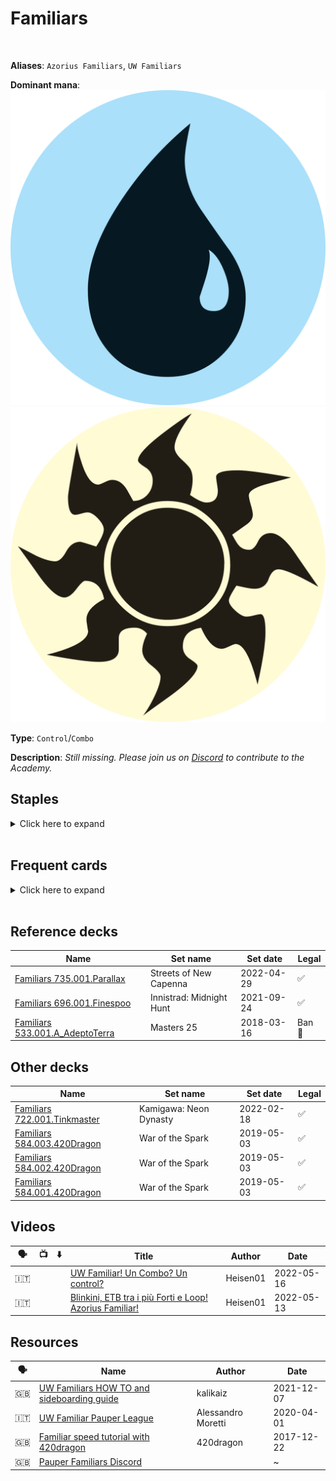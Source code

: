 <!-- This page is automatically generated by Myr: do not update it manually. -->
<!-- Changes directly applied here will be lost. -->
<!-- If you plan to update this page, please update the template at https://github.com/Pauperformance/pauperformance-bot -->
<!-- Templates can be found under pauperformance-bot/resources/templates/ -->
# Familiars
<br/>

**Aliases**: `Azorius Familiars`, `UW Familiars`


**Dominant mana**: <img src="../resources/images/mana/U.png" class="dominant-mana-icon"/> <img src="../resources/images/mana/W.png" class="dominant-mana-icon"/>

**Type**: `Control`/`Combo`

**Description**: _Still missing. Please join us on [Discord](https://discord.gg/fYQbpjjkQ3) to contribute to the Academy._


## **Staples**

<details>
  <summary>Click here to expand</summary>
<a href="https://scryfall.com/card/khc/39/ghostly-flicker"><img src="https://c1.scryfall.com/file/scryfall-cards/normal/front/4/8/485ab561-9c2a-4f99-9317-8726bcdae364.jpg" class="archetype-card rounded-image"/></a>
<a href="https://scryfall.com/card/hou/14/god-pharaohs-faithful"><img src="https://c1.scryfall.com/file/scryfall-cards/normal/front/9/c/9cb8a25b-2ad0-4ffe-b41a-6b3f8b48c1e9.jpg" class="archetype-card rounded-image"/></a>
<a href="https://scryfall.com/card/khc/42/mulldrifter"><img src="https://c1.scryfall.com/file/scryfall-cards/normal/front/3/4/345fd005-5052-4500-a260-3649500e21f4.jpg" class="archetype-card rounded-image"/></a>
<a href="https://scryfall.com/card/cmr/84/preordain"><img src="https://c1.scryfall.com/file/scryfall-cards/normal/front/1/4/1453f92e-df2d-4789-aa1b-a5b5c51567d4.jpg" class="archetype-card rounded-image"/></a>
<a href="https://scryfall.com/card/dds/10/snap"><img src="https://c1.scryfall.com/file/scryfall-cards/normal/front/1/9/1959f078-4b7b-4df2-a256-d43b2d97e853.jpg" class="archetype-card rounded-image"/></a>
<a href="https://scryfall.com/card/pls/17/sunscape-familiar"><img src="https://c1.scryfall.com/file/scryfall-cards/normal/front/9/6/9621f341-bf85-4b77-bf19-2fb013b4c955.jpg" class="archetype-card rounded-image"/></a>
</details><br/>



## **Frequent cards**

<details>
  <summary>Click here to expand</summary>
<a href="https://scryfall.com/card/uma/45/archaeomancer"><img src="https://c1.scryfall.com/file/scryfall-cards/normal/front/c/c/cc258713-6ce3-44e0-9b4b-8fa7d1d093a1.jpg" class="archetype-card rounded-image"/></a>
<a href="https://scryfall.com/card/c21/115/brainstorm"><img src="https://c1.scryfall.com/file/scryfall-cards/normal/front/0/3/0359f212-9564-41a9-870b-d2c57455a695.jpg" class="archetype-card rounded-image"/></a>
<a href="https://scryfall.com/card/cmr/394/compulsive-research"><img src="https://c1.scryfall.com/file/scryfall-cards/normal/front/c/8/c8fcefbc-211f-4ad2-8866-9514f09cd3b3.jpg" class="archetype-card rounded-image"/></a>
<a href="https://scryfall.com/card/mh2/267/counterspell"><img src="https://c1.scryfall.com/file/scryfall-cards/normal/front/1/9/1920dae4-fb92-4f19-ae4b-eb3276b8dac7.jpg" class="archetype-card rounded-image"/></a>
<a href="https://scryfall.com/card/a25/51/court-hussar"><img src="https://c1.scryfall.com/file/scryfall-cards/normal/front/f/3/f3843e98-192c-44a2-be54-9ba79e51657c.jpg" class="archetype-card rounded-image"/></a>
<a href="https://scryfall.com/card/c19/83/deep-analysis"><img src="https://c1.scryfall.com/file/scryfall-cards/normal/front/7/a/7a7a6d2d-be31-474b-811d-3802e32f3768.jpg" class="archetype-card rounded-image"/></a>
<a href="https://scryfall.com/card/c19/84/echoing-truth"><img src="https://c1.scryfall.com/file/scryfall-cards/normal/front/5/5/55cd75bc-5ec7-45b2-9231-85a321ecd786.jpg" class="archetype-card rounded-image"/></a>
<a href="https://scryfall.com/card/mh1/7/ephemerate"><img src="https://c1.scryfall.com/file/scryfall-cards/normal/front/2/d/2da5f3f8-5eef-498f-ba2c-2f3fbc3745aa.jpg" class="archetype-card rounded-image"/></a>
<a href="https://scryfall.com/card/mh2/290/fire-ice"><img src="https://c1.scryfall.com/file/scryfall-cards/normal/front/0/e/0e09b054-4d33-4a12-bf2a-9b0009f33044.jpg" class="archetype-card rounded-image"/></a>
<a href="https://scryfall.com/card/cn2/157/flame-slash"><img src="https://c1.scryfall.com/file/scryfall-cards/normal/front/1/5/15affc1b-2ebb-4934-87a2-10e89eafe894.jpg" class="archetype-card rounded-image"/></a>
<a href="https://scryfall.com/card/tsr/69/foresee"><img src="https://c1.scryfall.com/file/scryfall-cards/normal/front/2/e/2ecf2ee8-6b93-4757-89c4-f1e76509a217.jpg" class="archetype-card rounded-image"/></a>
<a href="https://scryfall.com/card/akh/13/forsake-the-worldly"><img src="https://c1.scryfall.com/file/scryfall-cards/normal/front/c/c/cca4e95e-f14e-4cfa-918a-cfb15f912293.jpg" class="archetype-card rounded-image"/></a>
<a href="https://scryfall.com/card/ths/22/last-breath"><img src="https://c1.scryfall.com/file/scryfall-cards/normal/front/1/8/1857fc37-1e7e-4b93-9fa9-ec139f16b7fa.jpg" class="archetype-card rounded-image"/></a>
<a href="https://scryfall.com/card/mh2/49/lose-focus"><img src="https://cards.scryfall.io/normal/front/9/8/985bdb0c-ce6c-4506-8163-76f3b2fdf5fb.jpg" class="archetype-card rounded-image"/></a>
<a href="https://scryfall.com/card/ema/60/memory-lapse"><img src="https://c1.scryfall.com/file/scryfall-cards/normal/front/3/0/30202613-d05f-4f47-af97-d0b75ccac293.jpg" class="archetype-card rounded-image"/></a>
<a href="https://scryfall.com/card/ima/67/mnemonic-wall"><img src="https://c1.scryfall.com/file/scryfall-cards/normal/front/a/3/a3e6784b-78e8-4f0b-8d27-d49c7cea9252.jpg" class="archetype-card rounded-image"/></a>
<a href="https://scryfall.com/card/eld/247/mystic-sanctuary"><img src="https://c1.scryfall.com/file/scryfall-cards/normal/front/1/7/170e792c-80d5-4775-ad95-37614574ab84.jpg" class="archetype-card rounded-image"/></a>
<a href="https://scryfall.com/card/e01/35/nightscape-familiar"><img src="https://c1.scryfall.com/file/scryfall-cards/normal/front/6/a/6ada4055-279d-411d-9316-5ecf0b8668c5.jpg" class="archetype-card rounded-image"/></a>
<a href="https://scryfall.com/card/c21/125/ponder"><img src="https://c1.scryfall.com/file/scryfall-cards/normal/front/9/c/9cee2eb1-f60e-4626-ba4a-b543142ca950.jpg" class="archetype-card rounded-image"/></a>
<a href="https://scryfall.com/card/c19/69/prismatic-strands"><img src="https://c1.scryfall.com/file/scryfall-cards/normal/front/e/f/efd85985-abc1-430a-9210-63109c90a82d.jpg" class="archetype-card rounded-image"/></a>
<a href="https://scryfall.com/card/mh1/64/prohibit"><img src="https://c1.scryfall.com/file/scryfall-cards/normal/front/0/a/0ae544bf-7229-4b82-99ad-32c3af36e30f.jpg" class="archetype-card rounded-image"/></a>
<a href="https://scryfall.com/card/scg/72/reaping-the-graves"><img src="https://c1.scryfall.com/file/scryfall-cards/normal/front/7/6/760a66bd-2821-4710-8f02-3c30772dd884.jpg" class="archetype-card rounded-image"/></a>
<a href="https://scryfall.com/card/m20/73/sages-row-denizen"><img src="https://c1.scryfall.com/file/scryfall-cards/normal/front/0/6/06ad3e3e-176b-48f0-af2f-fa4fc4759775.jpg" class="archetype-card rounded-image"/></a>
<a href="https://scryfall.com/card/shm/175/scarscale-ritual"><img src="https://c1.scryfall.com/file/scryfall-cards/normal/front/7/1/71d3f64a-ffb9-4f66-91c0-463b5d2d381b.jpg" class="archetype-card rounded-image"/></a>
<a href="https://scryfall.com/card/khc/43/sea-gate-oracle"><img src="https://c1.scryfall.com/file/scryfall-cards/normal/front/4/9/498743ce-0ca5-488a-ae5e-d348b274bf3b.jpg" class="archetype-card rounded-image"/></a>
<a href="https://scryfall.com/card/gvl/20/serrated-arrows"><img src="https://c1.scryfall.com/file/scryfall-cards/normal/front/1/5/1519b17c-9003-43e0-958f-1fcd20ab2d70.jpg" class="archetype-card rounded-image"/></a>
<a href="https://scryfall.com/card/khm/276/snow-covered-plains"><img src="https://cards.scryfall.io/normal/front/a/f/afd2730f-878e-47ee-ad2a-73f8fa4e0794.jpg" class="archetype-card rounded-image"/></a>
<a href="https://scryfall.com/card/mh2/66/step-through"><img src="https://c1.scryfall.com/file/scryfall-cards/normal/front/7/1/716534cb-aa89-4de7-9aa5-8d8aa4422a6a.jpg" class="archetype-card rounded-image"/></a>
<a href="https://scryfall.com/card/neo/66/the-modern-age-vector-glider"><img src="https://c1.scryfall.com/file/scryfall-cards/normal/front/e/e/ee60a8e9-3201-4a7e-8aa4-2c5e1042c8a5.jpg" class="archetype-card rounded-image"/></a>
</details><br/>



## **Reference decks**

| Name | Set name | Set date | Legal |
| -----| -------- | -------- | ----- |
| [Familiars 735.001.Parallax](https://www.mtggoldfish.com/deck/4871297) | Streets of New Capenna | 2022-04-29 | ✅ |
| [Familiars 696.001.Finespoo](https://www.mtggoldfish.com/deck/4624361) | Innistrad: Midnight Hunt | 2021-09-24 | ✅ |
| [Familiars 533.001.A_AdeptoTerra](https://www.mtggoldfish.com/deck/4351105) | Masters 25 | 2018-03-16 | Ban 🔨 |




## **Other decks**

| Name | Set name | Set date | Legal |
| -----| -------- | -------- | ----- |
| [Familiars 722.001.Tinkmaster](https://www.mtggoldfish.com/deck/4667098) | Kamigawa: Neon Dynasty | 2022-02-18 | ✅ |
| [Familiars 584.003.420Dragon](https://www.mtggoldfish.com/deck/4351067) | War of the Spark | 2019-05-03 | ✅ |
| [Familiars 584.002.420Dragon](https://www.mtggoldfish.com/deck/4351065) | War of the Spark | 2019-05-03 | ✅ |
| [Familiars 584.001.420Dragon](https://www.mtggoldfish.com/deck/4351064) | War of the Spark | 2019-05-03 | ✅ |




## **Videos**

| 🗣️ | 📺 | ⬇️ | Title | Author | Date |
| -- | -- | -- | ---- | ------ | ---- |
| 🇮🇹 | <i class="fa-brands fa-youtube"></i> |  | <a href="https://www.youtube.com/watch?v=VtcBZBu_MEA" target="_blank">UW Familiar! Un Combo? Un control?</a> | Heisen01 | 2022-05-16   |
| 🇮🇹 | <i class="fa-brands fa-youtube"></i> |  | <a href="https://www.youtube.com/watch?v=5wBQYu7Stc8" target="_blank">Blinkini, ETB tra i più Forti e Loop! Azorius Familiar!</a> | Heisen01 | 2022-05-13   |




## **Resources**

| 🗣️ | Name | Author | Date |
| -- | ---- | ------ | ---- |
| 🇬🇧 | <a target="_blank" href="https://www.youtube.com/watch?v=aBjW1lKdrYo&t=1s">UW Familiars HOW TO and sideboarding guide</a> | kalikaiz | 2021-12-07   |
| 🇮🇹 | <a target="_blank" href="http://pauperwave.altervista.org/uw-familiar-pauper-league/">UW Familiar Pauper League</a> | Alessandro Moretti | 2020-04-01   |
| 🇬🇧 | <a target="_blank" href="https://www.youtube.com/watch?v=59P3zGL_54A">Familiar speed tutorial with 420dragon</a> | 420dragon | 2017-12-22   |
| 🇬🇧 | <a target="_blank" href="https://discord.gg/gTdT6VZ">Pauper Familiars Discord</a> | <i class="fa-brands fa-discord"></i> | ~            |

